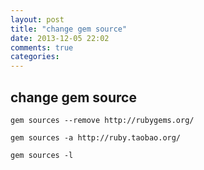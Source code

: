 ```yaml
---
layout: post
title: "change gem source"
date: 2013-12-05 22:02
comments: true
categories: 
---
```

## change gem source ##
`gem sources --remove http://rubygems.org/`

`gem sources -a http://ruby.taobao.org/`

`gem sources -l`